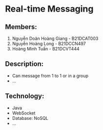 # Real-time Messaging

## Members:
1. Nguyễn Doãn Hoàng Giang - B21DCAT003
2. Nguyễn Hoàng Long - B21DCCN497
3. Hoàng Minh Tuấn - B21DCVT444

## Description:
- Can message from 1 to 1 or in a group
- ...

## Technology:
- Java
- WebSocket
- Database: NoSQL
- ...
